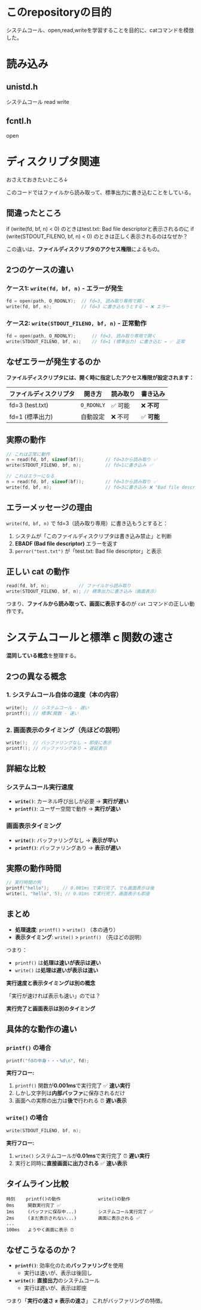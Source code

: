 # このrepositoryの目的
システムコール、open,read,writeを学習することを目的に、catコマンドを模倣した。

# 読み込み
## unistd.h
システムコール
read
write

## fcntl.h
open

# ディスクリプタ関連
おさえておきたいところ↓

このコードではファイルから読み取って、標準出力に書き込むことをしている。

## 間違ったところ
if (write(fd, bf, n) < 0)
のときはtest.txt: Bad file descriptorと表示されるのに
if (write(STDOUT_FILENO, bf, n) < 0)
のときは正しく表示されるのはなぜか？

この違いは、**ファイルディスクリプタのアクセス権限**によるもの。

## 2つのケースの違い

### ケース1: `write(fd, bf, n)` - エラーが発生
```c
fd = open(path, O_RDONLY);  // fd=3, 読み取り専用で開く
write(fd, bf, n);           // fd=3 に書き込もうとする → ❌ エラー
```

### ケース2: `write(STDOUT_FILENO, bf, n)` - 正常動作
```c
fd = open(path, O_RDONLY);      // fd=3, 読み取り専用で開く
write(STDOUT_FILENO, bf, n);    // fd=1 (標準出力) に書き込む → ✅ 正常
```

## なぜエラーが発生するのか

**ファイルディスクリプタには、開く時に指定したアクセス権限が設定されます：**

| ファイルディスクリプタ | 開き方 | 読み取り | 書き込み |
|-------------------|--------|----------|----------|
| fd=3 (test.txt) | `O_RDONLY` | ✅ 可能 | ❌ **不可** |
| fd=1 (標準出力) | 自動設定 | ❌ 不可 | ✅ **可能** |

## 実際の動作

```c
// これは正常に動作
n = read(fd, bf, sizeof(bf));        // fd=3から読み取り ✅
write(STDOUT_FILENO, bf, n);         // fd=1に書き込み ✅

// これはエラーになる
n = read(fd, bf, sizeof(bf));        // fd=3から読み取り ✅  
write(fd, bf, n);                    // fd=3に書き込み ❌ "Bad file descriptor"
```

## エラーメッセージの理由

`write(fd, bf, n)` で fd=3（読み取り専用）に書き込もうとすると：

1. システムが「このファイルディスクリプタは書き込み禁止」と判断
2. **EBADF (Bad file descriptor)** エラーを返す
3. `perror("test.txt")` が「test.txt: Bad file descriptor」と表示

## 正しい cat の動作

```c
read(fd, bf, n);           // ファイルから読み取り
write(STDOUT_FILENO, bf, n); // 標準出力に書き込み（画面表示）
```

つまり、**ファイルから読み取って、画面に表示する**のが `cat` コマンドの正しい動作です。

# システムコールと標準ｃ関数の速さ
**混同している概念**を整理する。

## 2つの異なる概念

### 1. システムコール自体の速度（本の内容）
```c
write();  // システムコール - 遅い
printf(); // 標準C関数 - 速い
```

### 2. 画面表示のタイミング（先ほどの説明）
```c
write();  // バッファリングなし → 即座に表示
printf(); // バッファリングあり → 遅延表示
```

## 詳細な比較

### システムコール実行速度
- **`write()`**: カーネル呼び出しが必要 → **実行が遅い**
- **`printf()`**: ユーザー空間で動作 → **実行が速い**

### 画面表示タイミング
- **`write()`**: バッファリングなし → **表示が早い**
- **`printf()`**: バッファリングあり → **表示が遅い**

## 実際の動作時間

````c
// 実行時間の例
printf("hello");     // 0.001ms で実行完了、でも画面表示は後
write(1, "hello", 5); // 0.01ms で実行完了、画面表示も即座
````

## まとめ

- **処理速度**: `printf()` > `write()` （本の通り）
- **表示タイミング**: `write()` > `printf()` （先ほどの説明）

つまり：
- `printf()` は**処理は速いが表示は遅い**
- `write()` は**処理は遅いが表示は速い**

**実行速度と表示タイミングは別の概念**

「実行が速ければ表示も速い」のでは？

**実行完了と画面表示は別のタイミング**

## 具体的な動作の違い

### `printf()` の場合
```c
printf("fdの中身・・・%d\n", fd);
```

**実行フロー:**
1. `printf()` 関数が**0.001ms**で実行完了 ✅ **速い実行**
2. しかし文字列は**内部バッファ**に保存されるだけ
3. 画面への実際の出力は**後で**行われる ⏰ **遅い表示**

### `write()` の場合
```c
write(STDOUT_FILENO, bf, n);
```

**実行フロー:**
1. `write()` システムコールが**0.01ms**で実行完了 ⏰ **遅い実行**
2. 実行と同時に**直接画面に出力される** ✅ **速い表示**

## タイムライン比較

```
時刻    printf()の動作              write()の動作
0ms     関数実行完了 ✅             
1ms     (バッファに保存中...)        システムコール実行完了 ✅
2ms     (まだ表示されない...)        画面に表示される ✅
...
100ms   ようやく画面に表示 ⏰
```

## なぜこうなるのか？

- **`printf()`**: 効率化のため**バッファリング**を使用
  - 実行は速いが、表示は後回し
- **`write()`**: **直接出力**のシステムコール
  - 実行は遅いが、表示は即座

つまり「**実行の速さ ≠ 表示の速さ**」
これがバッファリングの特徴。